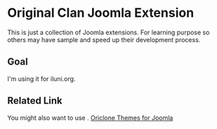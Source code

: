 Original Clan Joomla Extension
=====================

This is just a collection of Joomla extensions.
For learning purpose so others may have sample
and speed up their development process.

## Goal
I'm using it for iluni.org.


Related Link
------------
You might also want to use .
[Oriclone Themes for Joomla](https://github.com/epsi/Oriclone-Joomla)
